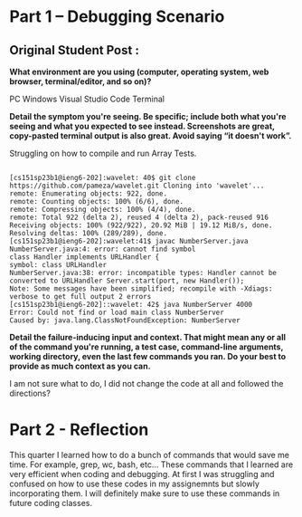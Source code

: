# Part 1 – Debugging Scenario

## Original Student Post :

**What environment are you using (computer, operating system, web browser, terminal/editor, and so on)?**

PC Windows Visual Studio Code Terminal

**Detail the symptom you're seeing. Be specific; include both what you're seeing and what you expected to see instead. Screenshots are great, copy-pasted terminal output is also great. Avoid saying “it doesn't work”.**

Struggling on how to compile and run Array Tests.
```

[cs151sp23b1@ieng6-202]:wavelet: 40$ git clone https://github.com/pameza/wavelet.git Cloning into 'wavelet'...
remote: Enumerating objects: 922, done.
remote: Counting objects: 100% (6/6), done.
remote: Compressing objects: 100% (4/4), done.
remote: Total 922 (delta 2), reused 4 (delta 2), pack-reused 916
Receiving objects: 100% (922/922), 20.92 MiB | 19.12 MiB/s, done. Resolving deltas: 100% (289/289), done.
[cs151sp23b1@ieng6-202]:wavelet:41$ javac NumberServer.java NumberServer.java:4: error: cannot find symbol
class Handler implements URLHandler {
symbol: class URLHandler
NumberServer.java:38: error: incompatible types: Handler cannot be converted to URLHandler Server.start(port, new Handler());
Note: Some messages have been simplified; recompile with -Xdiags: verbose to get full output 2 errors
[cs151sp23b1@ieng6-202]::wavelet: 42$ java NumberServer 4000
Error: Could not find or load main class NumberServer
Caused by: java.lang.ClassNotFoundException: NumberServer

```
**Detail the failure-inducing input and context. That might mean any or all of the command you're running, a test case, command-line arguments, working directory, even the last few commands you ran. Do your best to provide as much context as you can.**

I am not sure what to do, I did not change the code at all and followed the directions?



# Part 2 - Reflection

This quarter I learned how to do a bunch of commands that would save me time. For example, grep, wc, bash, etc... These commands that I learned are very efficient when coding and debugging. At first I was struggling and confused on how to use these codes in my assignemnts but slowly incorporating them. I will definitely make sure to use these commands in future coding classes.
